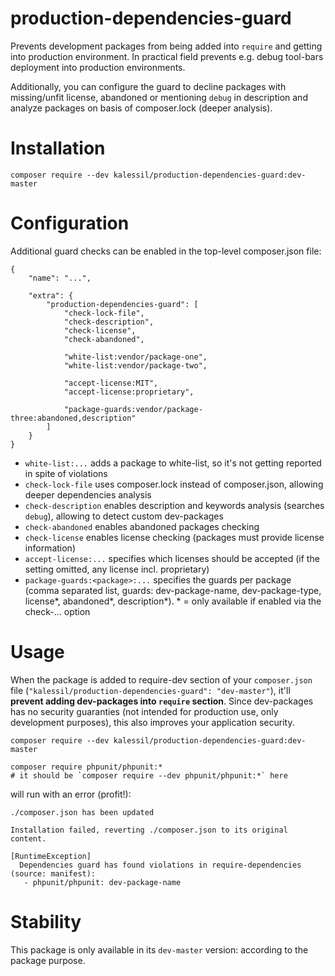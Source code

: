# production-dependencies-guard

Prevents development packages from being added into `require` and getting into production environment. In practical field 
prevents e.g. debug tool-bars deployment into production environments.

Additionally, you can configure the guard to decline packages with missing/unfit license, abandoned or mentioning `debug` 
in description and analyze packages on basis of composer.lock (deeper analysis).

# Installation

`composer require --dev kalessil/production-dependencies-guard:dev-master`

# Configuration

Additional guard checks can be enabled in the top-level composer.json file:
```
{
    "name": "...",

    "extra": {
        "production-dependencies-guard": [
            "check-lock-file",
            "check-description",
            "check-license",
            "check-abandoned",
            
            "white-list:vendor/package-one",
            "white-list:vendor/package-two",
            
            "accept-license:MIT",
            "accept-license:proprietary",

            "package-guards:vendor/package-three:abandoned,description"
        ]
    }
}
```

- `white-list:...` adds a package to white-list, so it's not getting reported in spite of violations
- `check-lock-file` uses composer.lock instead of composer.json, allowing deeper dependencies analysis
- `check-description` enables description and keywords analysis (searches `debug`), allowing to detect custom dev-packages
- `check-abandoned` enables abandoned packages checking
- `check-license` enables license checking (packages must provide license information)
- `accept-license:...` specifies which licenses should be accepted (if the setting omitted, any license incl. proprietary)
- `package-guards:<package>:...` specifies the guards per package (comma separated list, guards: dev-package-name, dev-package-type, license*, abandoned*, description*). * = only available if enabled via the check-... option 

# Usage

When the package is added to require-dev section of your `composer.json` file (`"kalessil/production-dependencies-guard": "dev-master"`),
it'll **prevent adding dev-packages into `require` section**. Since dev-packages has no security guaranties 
(not intended for production use, only development purposes), this also improves your application security.

```
composer require --dev kalessil/production-dependencies-guard:dev-master

composer require phpunit/phpunit:*
# it should be `composer require --dev phpunit/phpunit:*` here
```

will run with an error (profit!):

```
./composer.json has been updated

Installation failed, reverting ./composer.json to its original content.

[RuntimeException]                                                                   
  Dependencies guard has found violations in require-dependencies (source: manifest):  
   - phpunit/phpunit: dev-package-name
```

# Stability

This package is only available in its `dev-master` version: according to the package purpose.